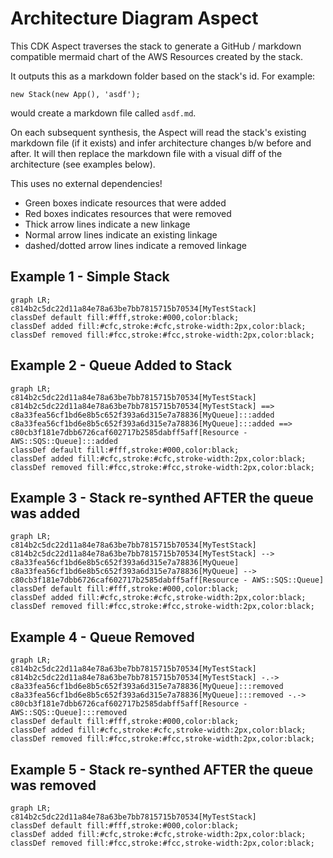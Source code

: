 # Architecture Diagram Aspect

This CDK Aspect traverses the stack to generate a GitHub / markdown compatible mermaid chart of the AWS Resources created by the stack.

It outputs this as a markdown folder based on the stack's id.  For example:

`new Stack(new App(), 'asdf');`

would create a markdown file called `asdf.md`.

On each subsequent synthesis, the Aspect will read the stack's existing markdown file (if it exists) and infer architecture changes b/w before and after.  It will then replace the markdown file with a visual diff of the architecture (see examples below).

This uses no external dependencies!

- Green boxes indicate resources that were added
- Red boxes indicates resources that were removed
- Thick arrow lines indicate a new linkage
- Normal arrow lines indicate an existing linkage
- dashed/dotted arrow lines indicate a removed linkage

## Example 1 - Simple Stack

```mermaid
graph LR;
c814b2c5dc22d11a84e78a63be7bb7815715b70534[MyTestStack]
classDef default fill:#fff,stroke:#000,color:black;
classDef added fill:#cfc,stroke:#cfc,stroke-width:2px,color:black;
classDef removed fill:#fcc,stroke:#fcc,stroke-width:2px,color:black;
```

## Example 2 - Queue Added to Stack

```mermaid
graph LR;
c814b2c5dc22d11a84e78a63be7bb7815715b70534[MyTestStack]
c814b2c5dc22d11a84e78a63be7bb7815715b70534[MyTestStack] ==> c8a33fea56cf1bd6e8b5c652f393a6d315e7a78836[MyQueue]:::added
c8a33fea56cf1bd6e8b5c652f393a6d315e7a78836[MyQueue]:::added ==> c80cb3f181e7dbb6726caf602717b2585dabff5aff[Resource - AWS::SQS::Queue]:::added
classDef default fill:#fff,stroke:#000,color:black;
classDef added fill:#cfc,stroke:#cfc,stroke-width:2px,color:black;
classDef removed fill:#fcc,stroke:#fcc,stroke-width:2px,color:black;
```

## Example 3 - Stack re-synthed AFTER the queue was added

```mermaid
graph LR;
c814b2c5dc22d11a84e78a63be7bb7815715b70534[MyTestStack]
c814b2c5dc22d11a84e78a63be7bb7815715b70534[MyTestStack] --> c8a33fea56cf1bd6e8b5c652f393a6d315e7a78836[MyQueue]
c8a33fea56cf1bd6e8b5c652f393a6d315e7a78836[MyQueue] --> c80cb3f181e7dbb6726caf602717b2585dabff5aff[Resource - AWS::SQS::Queue]
classDef default fill:#fff,stroke:#000,color:black;
classDef added fill:#cfc,stroke:#cfc,stroke-width:2px,color:black;
classDef removed fill:#fcc,stroke:#fcc,stroke-width:2px,color:black;
```

## Example 4 - Queue Removed

```mermaid
graph LR;
c814b2c5dc22d11a84e78a63be7bb7815715b70534[MyTestStack]
c814b2c5dc22d11a84e78a63be7bb7815715b70534[MyTestStack] -.-> c8a33fea56cf1bd6e8b5c652f393a6d315e7a78836[MyQueue]:::removed
c8a33fea56cf1bd6e8b5c652f393a6d315e7a78836[MyQueue]:::removed -.-> c80cb3f181e7dbb6726caf602717b2585dabff5aff[Resource - AWS::SQS::Queue]:::removed
classDef default fill:#fff,stroke:#000,color:black;
classDef added fill:#cfc,stroke:#cfc,stroke-width:2px,color:black;
classDef removed fill:#fcc,stroke:#fcc,stroke-width:2px,color:black;
```

## Example 5 - Stack re-synthed AFTER the queue was removed

```mermaid
graph LR;
c814b2c5dc22d11a84e78a63be7bb7815715b70534[MyTestStack]
classDef default fill:#fff,stroke:#000,color:black;
classDef added fill:#cfc,stroke:#cfc,stroke-width:2px,color:black;
classDef removed fill:#fcc,stroke:#fcc,stroke-width:2px,color:black;
```